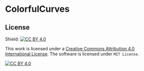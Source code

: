 # ColorfulCurves

## License

Shield: [![CC BY 4.0][cc-by-shield]][cc-by]

This work is licensed under a
[Creative Commons Attribution 4.0 International License][cc-by].
The software is licensed under `MIT License`.

[![CC BY 4.0][cc-by-image]][cc-by]

[cc-by]: http://creativecommons.org/licenses/by/4.0/
[cc-by-image]: https://i.creativecommons.org/l/by/4.0/88x31.png
[cc-by-shield]: https://img.shields.io/badge/License-CC%20BY%204.0-lightgrey.svg
